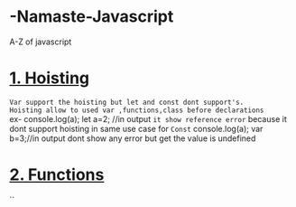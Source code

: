 # -Namaste-Javascript

A-Z of javascript

# <a href="Hoisting.js">1. Hoisting</a>
`Var support the hoisting but let and const dont support's.`<br>
`Hoisting allow to used var ,functions,class before declarations`<br>
    ex- console.log(a);
    let a=2; //in output `it show reference error` because it dont support hoisting in same use case for
     `Const`
    console.log(a);
    var b=3;//in output dont show any error but get the value is undefined
 # <a href="functions.js">2. Functions</a> 
 `` 